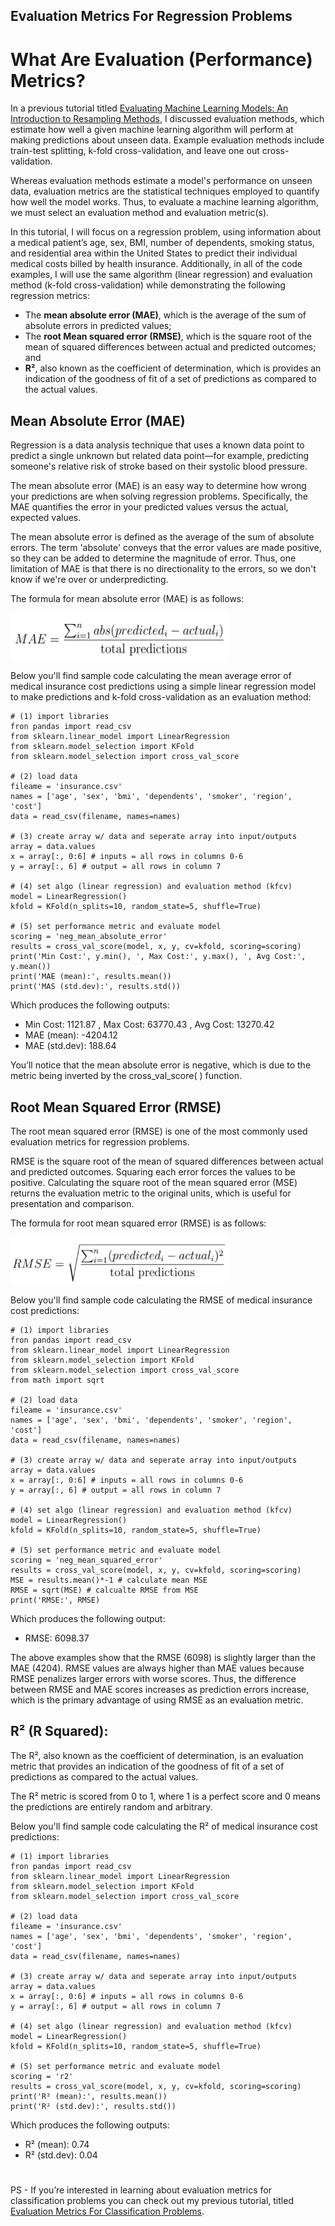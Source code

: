 ## Evaluation Metrics For Regression Problems

# What Are Evaluation (Performance) Metrics?
In a previous tutorial titled [Evaluating Machine Learning Models: An Introduction to Resampling Methods](https://github.com/evanpeikon/machine-learning/tree/main/resampling), I discussed evaluation methods, which estimate how well a given machine learning algorithm will perform at making predictions about unseen data. Example evaluation methods include train-test splitting, k-fold cross-validation, and leave one out cross-validation.


Whereas evaluation methods estimate a model's performance on unseen data, evaluation metrics are the statistical techniques employed to quantify how well the model works. Thus, to evaluate a machine learning algorithm, we must select an evaluation method and evaluation metric(s). 

In this tutorial, I will focus on a regression problem, using information about a medical patient’s age, sex, BMI, number of dependents, smoking status, and residential area within the United States to predict their individual medical costs billed by health insurance. Additionally, in all of the code examples, I will use the same algorithm (linear regression) and evaluation method (k-fold cross-validation) while demonstrating the following regression metrics:
- The **mean absolute error (MAE)**, which is the average of the sum of absolute errors in predicted values;
- The **root Mean squared error (RMSE)**, which is the square root of the mean of squared differences between actual and predicted outcomes; and
- **R²**, also known as the coefficient of determination, which is provides an indication of the goodness of fit of a set of predictions as compared to the actual values.

## Mean Absolute Error (MAE)
Regression is a data analysis technique that uses a known data point to predict a single unknown but related data point—for example, predicting someone's relative risk of stroke based on their systolic blood pressure. 

The mean absolute error (MAE) is an easy way to determine how wrong your predictions are when solving regression problems. Specifically, the MAE quantifies the error in your predicted values versus the actual, expected values. 

The mean absolute error is defined as the average of the sum of absolute errors. The term 'absolute' conveys that the error values are made positive, so they can be added to determine the magnitude of error. Thus, one limitation of MAE is that there is no directionality to the errors, so we don't know if we're over or underpredicting. 

The formula for mean absolute error (MAE) is as follows:

<img src="images/MAE.jpg" alt="Description" width="350" height="75">

Below you'll find sample code calculating the mean average error of medical insurance cost predictions using a simple linear regression model to make predictions and k-fold cross-validation as an evaluation method: 

```
# (1) import libraries
fron pandas import read_csv
from sklearn.linear_model import LinearRegression
from sklearn.model_selection import KFold
from sklearn.model_selection import cross_val_score

# (2) load data
fileame = 'insurance.csv'
names = ['age', 'sex', 'bmi', 'dependents', 'smoker', 'region', 'cost']
data = read_csv(filename, names=names)

# (3) create array w/ data and seperate array into input/outputs
array = data.values
x = array[:, 0:6] # inputs = all rows in columns 0-6
y = array[:, 6] # output = all rows in column 7

# (4) set algo (linear regression) and evaluation method (kfcv)
model = LinearRegression()
kfold = KFold(n_splits=10, random_state=5, shuffle=True)

# (5) set performance metric and evaluate model
scoring = 'neg_mean_absolute_error'
results = cross_val_score(model, x, y, cv=kfold, scoring=scoring)
print('Min Cost:', y.min(), ', Max Cost:', y.max(), ', Avg Cost:', y.mean())
print('MAE (mean):', results.mean())
print('MAS (std.dev):', results.std())
```

Which produces the following outputs:
- Min Cost: 1121.87 , Max Cost: 63770.43 , Avg Cost: 13270.42
- MAE (mean): -4204.12
- MAE (std.dev): 188.64 

You’ll notice that the mean absolute error is negative, which is due to the metric being inverted by the cross_val_score( ) function. 

## Root Mean Squared Error (RMSE)

The root mean squared error (RMSE) is one of the most commonly used evaluation metrics for regression problems. 

RMSE is the square root of the mean of squared differences between actual and predicted outcomes. Squaring each error forces the values to be positive. Calculating the square root of the mean squared error (MSE) returns the evaluation metric to the original units, which is useful for presentation and comparison. 

The formula for root mean squared error (RMSE) is as follows:

<img src="images/RMSE.jpg" alt="Description" width="350" height="75">

Below you'll find sample code calculating the RMSE of medical insurance cost predictions: 

```
# (1) import libraries
fron pandas import read_csv
from sklearn.linear_model import LinearRegression
from sklearn.model_selection import KFold
from sklearn.model_selection import cross_val_score
from math import sqrt

# (2) load data
fileame = 'insurance.csv'
names = ['age', 'sex', 'bmi', 'dependents', 'smoker', 'region', 'cost']
data = read_csv(filename, names=names)

# (3) create array w/ data and seperate array into input/outputs
array = data.values
x = array[:, 0:6] # inputs = all rows in columns 0-6
y = array[:, 6] # output = all rows in column 7

# (4) set algo (linear regression) and evaluation method (kfcv)
model = LinearRegression()
kfold = KFold(n_splits=10, random_state=5, shuffle=True)

# (5) set performance metric and evaluate model
scoring = 'neg_mean_squared_error'
results = cross_val_score(model, x, y, cv=kfold, scoring=scoring)
MSE = results.mean()*-1 # calculate mean MSE
RMSE = sqrt(MSE) # calcualte RMSE from MSE
print('RMSE:', RMSE)
```

Which produces the following output:
- RMSE: 6098.37

The above examples show that the RMSE (6098) is slightly larger than the MAE (4204). RMSE values are always higher than MAE values because RMSE penalizes larger errors with worse scores. Thus, the difference between RMSE and MAE scores increases as prediction errors increase, which is the primary advantage of using RMSE as an evaluation metric. 

## R² (R Squared):
The R², also known as the coefficient of determination, is an evaluation metric that provides an indication of the goodness of fit of a set of predictions as compared to the actual values.

The R² metric is scored from 0 to 1, where 1 is a perfect score and 0 means the predictions are entirely random and arbitrary.

Below you'll find sample code calculating the R² of medical insurance cost predictions: 
```
# (1) import libraries
fron pandas import read_csv
from sklearn.linear_model import LinearRegression
from sklearn.model_selection import KFold
from sklearn.model_selection import cross_val_score

# (2) load data
fileame = 'insurance.csv'
names = ['age', 'sex', 'bmi', 'dependents', 'smoker', 'region', 'cost']
data = read_csv(filename, names=names)

# (3) create array w/ data and seperate array into input/outputs
array = data.values
x = array[:, 0:6] # inputs = all rows in columns 0-6
y = array[:, 6] # output = all rows in column 7

# (4) set algo (linear regression) and evaluation method (kfcv)
model = LinearRegression()
kfold = KFold(n_splits=10, random_state=5, shuffle=True)

# (5) set performance metric and evaluate model
scoring = 'r2'
results = cross_val_score(model, x, y, cv=kfold, scoring=scoring)
print('R² (mean):', results.mean())
print('R² (std.dev):', results.std())
```
Which produces the following outputs:
- R² (mean): 0.74
- R² (std.dev): 0.04


# 
PS - If you’re interested in learning about evaluation metrics for classification problems you can check out my previous tutorial, titled [Evaluation Metrics For Classification Problems](https://github.com/evanpeikon/Machine-Learning/tree/main/Classification-Metrics).
